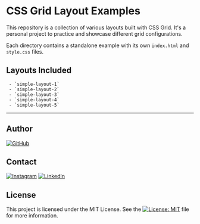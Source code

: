 # CSS Grid Layout Examples

This repository is a collection of various layouts built with CSS Grid. It's a personal project to practice and showcase different grid configurations.

Each directory contains a standalone example with its own `index.html` and `style.css` files.

## Layouts Included

     - `simple-layout-1`
     - `simple-layout-2`
     - `simple-layout-3`
     - `simple-layout-4`
     - `simple-layout-5`

---

## Author

[![GitHub](https://img.shields.io/badge/GitHub_RudraXi-%23121011.svg?logo=github&logoColor=white)](https://github.com/rudra-xi)

## Contact

[![Instagram](https://img.shields.io/badge/Instagram_%40Rudra.Xii-%23E4405F.svg?logo=Instagram&logoColor=white)](https://www.instagram.com/rudra.xii/)
[![LinkedIn](https://custom-icon-badges.demolab.com/badge/LinkedIn_Goutam-0A66C2?logo=linkedin-white&logoColor=fff)](https://www.linkedin.com/in/goutam-rudraxi)

## License

This project is licensed under the MIT License. See the [![License: MIT](https://img.shields.io/badge/License-MIT-lightgreen.svg)](/LICENSE) file for more information.
